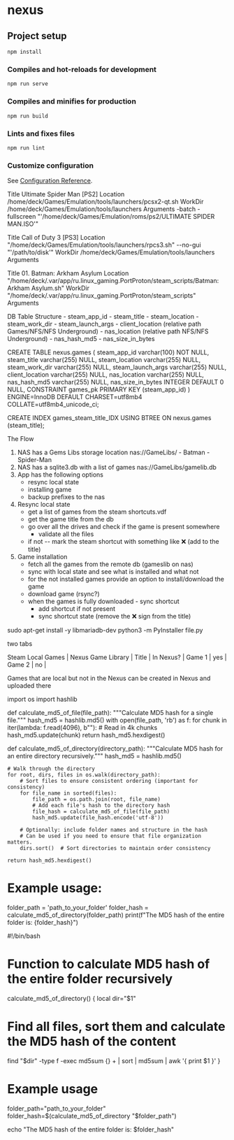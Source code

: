 # nexus

## Project setup
```
npm install
```

### Compiles and hot-reloads for development
```
npm run serve
```

### Compiles and minifies for production
```
npm run build
```

### Lints and fixes files
```
npm run lint
```

### Customize configuration
See [Configuration Reference](https://cli.vuejs.org/config/).


Title
    Ultimate Spider Man [PS2]
Location
    /home/deck/Games/Emulation/tools/launchers/pcsx2-qt.sh
WorkDir
    /home/deck/Games/Emulation/tools/launchers
Arguments
    -batch -fullscreen "'/home/deck/Games/Emulation/roms/ps2/ULTIMATE SPIDER MAN.ISO'"

Title
    Call of Duty 3 [PS3]
Location
    "/home/deck/Games/Emulation/tools/launchers/rpcs3.sh" --no-gui "'/path/to/disk'"
WorkDir
    /home/deck/Games/Emulation/tools/launchers
Arguments


Title
    01. Batman: Arkham Asylum 
Location
    "/home/deck/.var/app/ru.linux_gaming.PortProton/steam_scripts/Batman: Arkham Asylum.sh"
WorkDir
    "/home/deck/.var/app/ru.linux_gaming.PortProton/steam_scripts"
Arguments


DB Table Structure
    - steam_app_id
    - steam_title
    - steam_location
    - steam_work_dir
    - steam_launch_args
    - client_location (relative path Games/NFS/NFS Underground)
    - nas_location (relative path NFS/NFS Underground)
    - nas_hash_md5
    - nas_size_in_bytes

CREATE TABLE nexus.games (
	steam_app_id varchar(100) NOT NULL,
	steam_title varchar(255) NULL,
	steam_location varchar(255) NULL,
	steam_work_dir varchar(255) NULL,
	steam_launch_args varchar(255) NULL,
	client_location varchar(255) NULL,
	nas_location varchar(255) NULL,
	nas_hash_md5 varchar(255) NULL,
	nas_size_in_bytes INTEGER DEFAULT 0 NULL,
	CONSTRAINT games_pk PRIMARY KEY (steam_app_id)
)
ENGINE=InnoDB
DEFAULT CHARSET=utf8mb4
COLLATE=utf8mb4_unicode_ci;

CREATE INDEX games_steam_title_IDX USING BTREE ON nexus.games (steam_title);



The Flow
1. NAS has a Gems Libs storage location
    nas://GameLibs/
        - Batman
        - Spider-Man
2. NAS has a sqlite3.db with a list of games
    nas://GameLibs/gamelib.db
3. App has the following options
    - resync local state
    - installing game
    - backup prefixes to the nas
4. Resync local state
    - get a list of games from the steam shortcuts.vdf
    - get the game title from the db
    - go over all the drives and check if the game is present somewhere
        - validate all the files
    - if not -- mark the steam shortcut with something like ❌ (add to the title)
5. Game installation
    - fetch all the games from the remote db (gameslib on nas)    
    - sync with local state and see what is installed and what not
    - for the not installed games provide an option to install/download the game
    - download game (rsync?)
    - when the games is fully downloaded - sync shortcut
        - add shortcut if not present
        - sync shortcut state (remove the ❌ sign from the title)


sudo apt-get install -y libmariadb-dev
python3 -m PyInstaller file.py



two tabs

Steam Local Games       |       Nexus Game Library
                        |
Title   | In Nexus?     |
Game 1  |   yes         |
Game 2  |   no          |

Games that are local but not in the Nexus can be created in Nexus and uploaded there






import os
import hashlib

def calculate_md5_of_file(file_path):
    """Calculate MD5 hash for a single file."""
    hash_md5 = hashlib.md5()
    with open(file_path, 'rb') as f:
        for chunk in iter(lambda: f.read(4096), b""):  # Read in 4k chunks
            hash_md5.update(chunk)
    return hash_md5.hexdigest()

def calculate_md5_of_directory(directory_path):
    """Calculate MD5 hash for an entire directory recursively."""
    hash_md5 = hashlib.md5()

    # Walk through the directory
    for root, dirs, files in os.walk(directory_path):
        # Sort files to ensure consistent ordering (important for consistency)
        for file_name in sorted(files):
            file_path = os.path.join(root, file_name)
            # Add each file's hash to the directory hash
            file_hash = calculate_md5_of_file(file_path)
            hash_md5.update(file_hash.encode('utf-8'))
        
        # Optionally: include folder names and structure in the hash
        # Can be used if you need to ensure that file organization matters.
        dirs.sort()  # Sort directories to maintain order consistency

    return hash_md5.hexdigest()

# Example usage:
folder_path = 'path_to_your_folder'
folder_hash = calculate_md5_of_directory(folder_path)
print(f"The MD5 hash of the entire folder is: {folder_hash}")


#!/bin/bash

# Function to calculate MD5 hash of the entire folder recursively
calculate_md5_of_directory() {
  local dir="$1"

  # Find all files, sort them and calculate the MD5 hash of the content
  find "$dir" -type f -exec md5sum {} + | sort | md5sum | awk '{ print $1 }'
}

# Example usage
folder_path="path_to_your_folder"
folder_hash=$(calculate_md5_of_directory "$folder_path")

echo "The MD5 hash of the entire folder is: $folder_hash"

